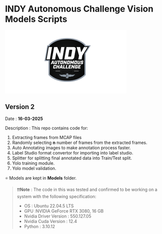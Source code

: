 # INDY Autonomous Challenge Vision Models Scripts

![Indy Autonomous Banner](Images/Banner.png)

## Version 2
Date : **16-03-2025**

Description : This repo contains code for:

1. Extracting frames from MCAP files
2. Randomly selecting **n** number of frames from the extracted frames.
3. Auto Annotating images to make annotation process faster.
4. Label Studio format convertor for importing into label studio.
5. Splitter for splitting final annotated data into Train/Test split.
6. Yolo training module.
7. Yolo model validation.


⭐ Models are kept in **Models** folder.

>❗❗**Note** : The code in this was tested and confirmed to be working on a system with the following specification:
> 
>- OS : Ubuntu 22.04.5 LTS  
>- GPU :NVIDIA GeForce RTX 3080, 16 GB  
>- Nvidia Driver Version : 550.127.05
>- Nvidia Cuda Version : 12.4  
>- Python : 3.10.12

